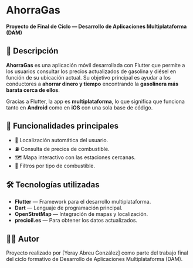 # AhorraGas

**Proyecto de Final de Ciclo — Desarrollo de Aplicaciones Multiplataforma (DAM)**

## 📱 Descripción

**AhorraGas** es una aplicación móvil desarrollada con Flutter que permite a los usuarios consultar los precios actualizados de gasolina y diésel en función de su ubicación actual. Su objetivo principal es ayudar a los conductores a **ahorrar dinero y tiempo** encontrando la **gasolinera más barata cerca de ellos**.

Gracias a Flutter, la app es **multiplataforma**, lo que significa que funciona tanto en **Android** como en **iOS** con una sola base de código.

## 🚀 Funcionalidades principales

- 📍 Localización automática del usuario.
- ⛽ Consulta de precios de combustible.
- 🗺️ Mapa interactivo con las estaciones cercanas.
- 🔎 Filtros por tipo de combustible.

## 🛠️ Tecnologías utilizadas

- **Flutter** — Framework para el desarrollo multiplataforma.
- **Dart** — Lenguaje de programación principal.
- **OpenStretMap** — Integración de mapas y localización.
- **precioil.es** — Para obtener los datos actualizados.

## 👨‍🎓 Autor
Proyecto realizado por [Yeray Abreu González] como parte del trabajo final del ciclo formativo de Desarrollo de Aplicaciones Multiplataforma (DAM).
